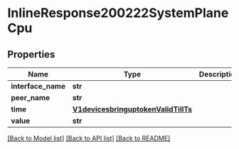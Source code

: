 # InlineResponse200222SystemPlaneCpu

## Properties
Name | Type | Description | Notes
------------ | ------------- | ------------- | -------------
**interface_name** | **str** |  | [optional] 
**peer_name** | **str** |  | [optional] 
**time** | [**V1devicesbringuptokenValidTillTs**](V1devicesbringuptokenValidTillTs.md) |  | [optional] 
**value** | **str** |  | [optional] 

[[Back to Model list]](../README.md#documentation-for-models) [[Back to API list]](../README.md#documentation-for-api-endpoints) [[Back to README]](../README.md)

